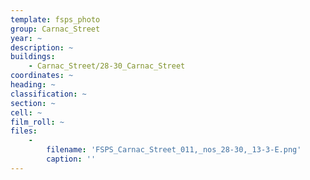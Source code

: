 ```yaml
---
template: fsps_photo
group: Carnac_Street
year: ~
description: ~
buildings:
    - Carnac_Street/28-30_Carnac_Street
coordinates: ~
heading: ~
classification: ~
section: ~
cell: ~
film_roll: ~
files:
    -
        filename: 'FSPS_Carnac_Street_011,_nos_28-30,_13-3-E.png'
        caption: ''
---
```

